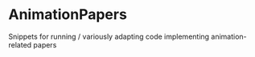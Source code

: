 # AnimationPapers
Snippets for running / variously adapting code implementing animation-related papers

